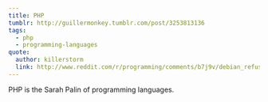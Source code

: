 ```yaml
---
title: PHP
tumblr: http://guillermonkey.tumblr.com/post/3253813136
tags:
  - php
  - programming-languages
quote:
  author: killerstorm
  link: http://www.reddit.com/r/programming/comments/b7j9v/debian_refuses_to_package_the_embedded_php/c0ldcqg
---
```


PHP is the Sarah Palin of programming languages.
